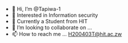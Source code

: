 - 👋 Hi, I’m @Tapiwa-1
- 👀 Interested in Information security
- 🌱 Currently a Student from HIT
- 💞️ I’m looking to collaborate on ...
- 📫 How to reach me ... H200403T@hit.ac.zw

<!---
Tapiwa-1/Tapiwa-1 is a ✨ special ✨ repository because its `README.md` (this file) appears on your GitHub profile.
You can click the Preview link to take a look at your changes.
--->
